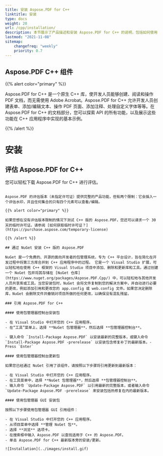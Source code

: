 ```yaml
---
title: 安装 Aspose.PDF for C++
linktitle: 安装
type: docs
weight: 20
url: /cpp/installation/
description: 本节展示了产品描述和安装 Aspose.PDF for C++ 的说明，包括如何使用 NuGet。
lastmod: "2021-11-08"
sitemap:
    changefreq: "weekly"
    priority: 0.7
---
```


## Aspose.PDF C++ 组件

{{% alert color="primary" %}}

Aspose.PDF for C++ 是一个原生 C++ 库，使开发人员能够创建、阅读和操作 PDF 文档，而无需使用 Adobe Acrobat。Aspose.PDF for C++ 允许开发人员创建表单、添加/编辑文本、操作 PDF 页面、添加注释、处理自定义字体等等。在 Aspose.PDF for C++ 的文档部分，您可以探索 API 的所有功能，以及展示这些功能在 C++ 应用程序中实现的基本示例。

{{% /alert %}}

# 安装

## 评估 Aspose.PDF for C++

您可以轻松下载 Aspose.PDF for C++ 进行评估。
``` 评估下载与购买下载相同。当您添加几行代码来应用许可证时，评估版本就会成为授权版本。

Aspose.PDF 的评估版本（未指定许可证）提供完整的产品功能，但有两个限制：它会插入一个评估水印，并且任何集合的只有四个元素可以查看/编辑。

{{% alert color="primary" %}}

如果您想在没有评估版本限制的情况下测试 C++ 版的 Aspose.PDF，您还可以请求一个 30 天的临时许可证。请参阅 [如何获取临时许可证？](https://purchase.aspose.com/temporary-license)

{{% /alert %}}

## 通过 NuGet 安装 C++ 版的 Aspose.PDF

NuGet 是一个免费的、开源的面向开发者的包管理系统，专为 C++ 平台设计，旨在简化在开发过程中将第三方库合并到 C++ 应用程序中的过程。 它是一个 Visual Studio 扩展，可以轻松地在使用 C++ 框架的 Visual Studio 项目中添加、删除和更新库和工具。通过创建一个 NuGet 包并将其存储在 [NuGet 仓库](https://www.nuget.org/packages/Aspose.PDF.Cpp/) 中，可以轻松地与其他开发人员共享库或工具。当您安装包时，NuGet 会将文件复制到您的解决方案中，并自动进行必要的更改，例如添加引用和更改您的 app.config 或 web.config 文件。如果您决定删除库，NuGet 会删除文件并撤销对项目所做的任何更改，以确保没有混乱残留。

### 引用 Aspose.PDF for C++

#### 使用包管理器控制台安装包

- 在 Visual Studio 中打开您的 C++ 应用程序。
- 在“工具”菜单上，选择 **NuGet 包管理器**，然后选择 **包管理器控制台**。

- 键入命令 `Install-Package Aspose.PDF` 以安装最新的完整版本，或键入命令 `Install-Package Aspose.PDF -prerelease` 以安装包含修复补丁的最新版本。- Press `Enter`

#### 使用包管理器控制台更新包

如果您已经通过 NuGet 引用了该组件，请按照以下步骤将引用更新到最新版本：

- 在 Visual Studio 中打开您的 C++ 应用程序。
- 在工具菜单中，选择 **NuGet 包管理器**，然后选择 **包管理器控制台**。
- 输入命令 `Update-Package Aspose.PDF` 以引用最新的完整版本，或者输入命令 `Update-Package Aspose.PDF -prerelease` 来安装包括热修复在内的最新版本。

#### 使用包管理器 GUI 安装包

按照以下步骤使用包管理器 GUI 引用组件：

- 在 Visual Studio 中打开您的 C++ 应用程序。
- 从项目菜单中选择 **管理 NuGet 包**。
- 选择 **浏览** 选项卡。
- 在搜索框中输入 Aspose.PDF 以查找适用于 C++ 的 Aspose.PDF。
- 单击 Aspose.PDF for C++ 最新版本旁的安装/更新。

![Installation](../images/install.gif)
